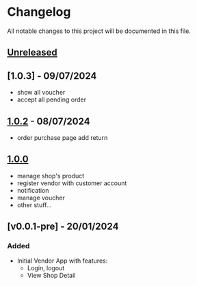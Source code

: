# Changelog

All notable changes to this project will be documented in this file.

## [Unreleased]

## [1.0.3] - 09/07/2024

- show all voucher
- accept all pending order

## [1.0.2] - 08/07/2024

- order purchase page add return

## [1.0.0]

- manage shop's product
- register vendor with customer account
- notification
- manage voucher
- other stuff...

## [v0.0.1-pre] - 20/01/2024

### Added

- Initial Vendor App with features:
  - Login, logout
  - View Shop Detail

[unreleased]: https://github.com/venhha/vtv_vendor/compare/1.0.2...HEAD
[1.0.2]: https://github.com/venhha/vtv_vendor/compare/1.0.0...1.0.2
[1.0.0]: https://github.com/venhha/vtv_vendor/releases/tag/1.0.0
